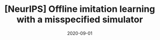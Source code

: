 ---
title: "[NeurIPS] Offline imitation learning with a misspecified simulator"
collection: publications
permalink: /publication/2020-neurips-hidil
date: 2020-09-01
pubtype: 'conference'
link: 'https://proceedings.neurips.cc/paper/2020/file/60cb558c40e4f18479664069d9642d5a-Paper.pdf'
github: 'https://github.com/lafmdp/HIDIL'
citation: "Shengyi Jiang, <b>Jing-Cheng Pang</b> and Yang Yu. <i>Offline imitation learning with a misspecified simulator.</i> In: <b>NeurIPS</b>, 2020."
---